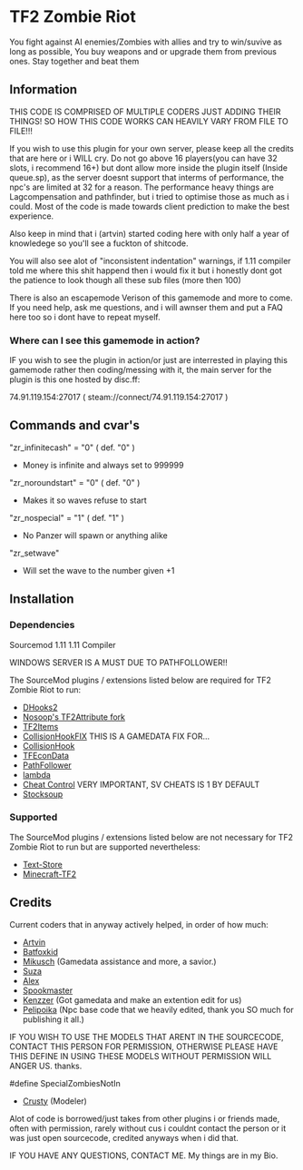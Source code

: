 # TF2 Zombie Riot

You fight against AI enemies/Zombies with allies and try to win/suvive as long as possible, You buy weapons and or upgrade them from previous ones. Stay together and beat them

## Information

THIS CODE IS COMPRISED OF MULTIPLE CODERS JUST ADDING THEIR THINGS!
SO HOW THIS CODE WORKS CAN HEAVILY VARY FROM FILE TO FILE!!!

If you wish to use this plugin for your own server, please keep all the credits that are here or i WILL cry.
Do not go above 16 players(you can have 32 slots, i recommend 16+) but dont allow more inside the plugin itself (Inside queue.sp), as the server doesnt support that interms of performance, the npc's are limited at 32 for a reason.
The performance heavy things are Lagcompensation and pathfinder, but i tried to optimise those as much as i could.
Most of the code is made towards client prediction to make the best experience.

Also keep in mind that i (artvin) started coding here with only half a year of knowledege so you'll see a fuckton of shitcode.

You will also see alot of "inconsistent indentation" warnings, if 1.11 compiler told me where this shit happend then i would fix it
but i honestly dont got the patience to look though all these sub files (more then 100)


There is also an escapemode Verison of this gamemode and more to come. If you need help, ask me questions, and i will awnser them and put a FAQ here too so i dont have to repeat myself.

### Where can I see this gamemode in action?

IF you wish to see the plugin in action/or just are interrested in playing this gamemode rather then coding/messing with it, the main server for the plugin is this one hosted by disc.ff:

 74.91.119.154:27017 ( steam://connect/74.91.119.154:27017 )
 
## Commands and cvar's

"zr_infinitecash" = "0" ( def. "0" )
 - Money is infinite and always set to 999999
  
"zr_noroundstart" = "0" ( def. "0" )
 - Makes it so waves refuse to start
 
"zr_nospecial" = "1" ( def. "1" )
 - No Panzer will spawn or anything alike

"zr_setwave" 
- Will set the wave to the number given +1

## Installation

### Dependencies

Sourcemod 1.11
1.11 Compiler

WINDOWS SERVER IS A MUST DUE TO PATHFOLLOWER!!

The SourceMod plugins / extensions listed below are required for TF2 Zombie Riot to run:

- [DHooks2](https://github.com/peace-maker/DHooks2)
- [Nosoop's TF2Attribute fork](https://github.com/nosoop/tf2attributes)
- [TF2Items](https://github.com/asherkin/TF2Items)
- [CollisionHookFIX](https://github.com/SlidyBat/CollisionHook) THIS IS A GAMEDATA FIX FOR...
- [CollisionHook](https://github.com/Adrianilloo/Collisionhook)
- [TFEconData](https://github.com/nosoop/SM-TFEconData)
- [PathFollower](https://github.com/Pelipoika/PathFollower)
- [lambda](https://github.com/Batfoxkid/lambda)
- [Cheat Control](https://forums.alliedmods.net/showthread.php?t=68805) VERY IMPORTANT, SV CHEATS IS 1 BY DEFAULT
- [Stocksoup](https://github.com/nosoop/stocksoup)

### Supported

The SourceMod plugins / extensions listed below are not necessary for TF2 Zombie Riot to run but are supported nevertheless:

- [Text-Store](https://github.com/Batfoxkid/Text-Store)
- [Minecraft-TF2](https://github.com/Batfoxkid/Minecraft-TF2/tree/logic)

## Credits

Current coders that in anyway actively helped, in order of how much:

- [Artvin](https://github.com/artvin01)
- [Batfoxkid](https://github.com/Batfoxkid)
- [Mikusch](https://github.com/Mikusch) (Gamedata assistance and more, a savior.)
- [Suza](https://github.com/Zabaniya001/)
- [Alex](https://github.com/JustAlex14)
- [Spookmaster](https://github.com/SupremeSpookmaster)
- [Kenzzer](https://github.com/Kenzzer) (Got gamedata and make an extention edit for us)
- [Pelipoika](https://github.com/Pelipoika) (Npc base code that we heavily edited, thank you SO much for publishing it all.)

IF YOU WISH TO USE THE MODELS THAT ARENT IN THE SOURCECODE, CONTACT THIS PERSON FOR PERMISSION, OTHERWISE PLEASE HAVE THIS DEFINE IN
USING THESE MODELS WITHOUT PERMISSION WILL ANGER US. thanks.

#define SpecialZombiesNotIn

- [Crusty](https://steamcommunity.com/profiles/76561198097667312/) (Modeler)

Alot of code is borrowed/just takes from other plugins i or friends made, often with permission,
rarely without cus i couldnt contact the person or it was just open sourcecode, credited anyways when i did that.

IF YOU HAVE ANY QUESTIONS, CONTACT ME. My things are in my Bio.
